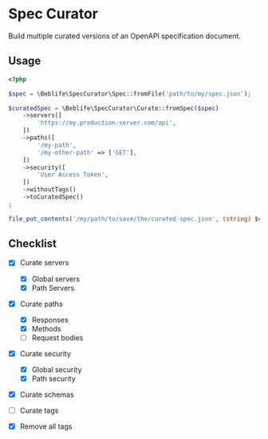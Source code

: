 # Spec Curator

Build multiple curated versions of an OpenAPI specification document.

## Usage

```php
<?php

$spec = \Beblife\SpecCurator\Spec::fromFile('path/to/my/spec.json');

$curatedSpec = \Beblife\SpecCurator\Curate::fromSpec($spec)
    ->servers([
        'https://my.production-server.com/api',
    ])
    ->paths([
        '/my-path',
        '/my-other-path' => ['GET'],
    ])
    ->security([
        'User Access Token',
    ])
    ->withoutTags()
    ->toCuratedSpec()
;

file_put_contents('/my/path/to/save/the/curated-spec.json', (string) $curatedSpec);
```

## Checklist

- [x] Curate servers
    - [x] Global servers
    - [x] Path Servers
- [x] Curate paths
    - [x] Responses
    - [x] Methods
    - [ ] Request bodies
- [x] Curate security
    - [x] Global security
    - [x] Path security
- [x] Curate schemas
- [ ] Curate tags
- [x] Remove all tags


